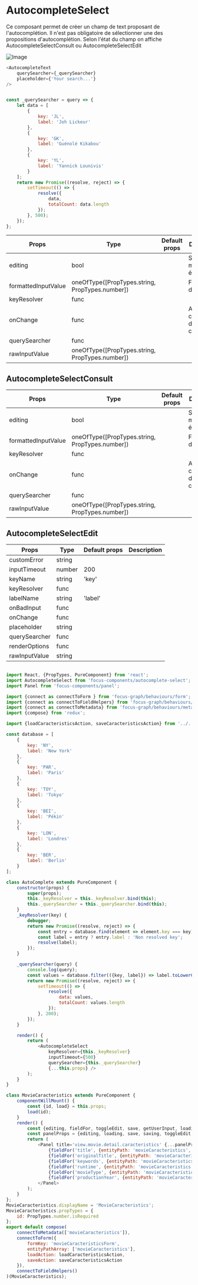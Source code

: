 # AutocompleteSelect

Ce composant permet de créer un champ de text proposant de l'autocomplétion. Il n'est pas obligatoire de sélectionner une des propositions d'autocomplétion.
Selon l'état du champ on affiche AutocompleteSelectConsult  ou AutocompleteSelectEdit

![Image](https://github.com/get-focus/focus-components/blob/develop/src/autocomplete-select/example/capture.png?raw=true)

```javascript
<AutocompleteText
    querySearcher={_querySearcher}
    placeholder={'Your search...'}
/>


const _querySearcher = query => {
    let data = [
        {
            key: 'JL',
            label: 'Joh Lickeur'
        },
        {
            key: 'GK',
            label: 'Guénolé Kikabou'
        },
        {
            key: 'YL',
            label: 'Yannick Lounivis'
        }
    ];
    return new Promise((resolve, reject) => {
        setTimeout(() => {
            resolve({
                data,
                totalCount: data.length
            });
        }, 500);
    });
};
```


| Props | Type | Default props | Description |
|---|---|---|---|
| editing | bool |  | Si on est en mode édition |
| formattedInputValue | oneOfType([PropTypes.string, PropTypes.number]) |  | Formatage du champ |
| keyResolver | func |  |  |
| onChange | func |  | Action au changement dans le champ |
| querySearcher | func |  |  |
| rawInputValue | oneOfType([PropTypes.string, PropTypes.number]) |  |  |


## AutocompleteSelectConsult

| Props | Type | Default props | Description |
|---|---|---|---|
| editing | bool |  | Si on est en mode édition |
| formattedInputValue | oneOfType([PropTypes.string, PropTypes.number]) |  | Formatage du champ |
| keyResolver | func |  |  |
| onChange | func |  | Action au changement dans le champ |
| querySearcher | func |  |  |
| rawInputValue | oneOfType([PropTypes.string, PropTypes.number]) |  |  |


## AutocompleteSelectEdit
| Props | Type | Default props | Description | 
|---|---|---|---| 
| customError | string |  |  |
| inputTimeout | number | 200 |  |
| keyName | string | 'key' |  |
| keyResolver | func |  |  |
| labelName | string | 'label' |  |
| onBadInput | func |  |  |
| onChange | func |  |  |
| placeholder | string |  |  |
| querySearcher | func |  |  |
| renderOptions | func |  |  |
| rawInputValue | string |  |  |


```javascript

import React, {PropTypes, PureComponent} from 'react';
import AutocompleteSelect from 'focus-components/autocomplete-select';
import Panel from 'focus-components/panel';

import {connect as connectToForm } from 'focus-graph/behaviours/form';
import {connect as connectToFieldHelpers} from 'focus-graph/behaviours/field';
import {connect as connectToMetadata} from 'focus-graph/behaviours/metadata';
import {compose} from 'redux';

import {loadCaracteristicsAction, saveCaracteristicsAction} from '../../../action/movie';

const database = [
    {
        key: 'NY',
        label: 'New York'
    },
    {
        key: 'PAR',
        label: 'Paris'
    },
    {
        key: 'TOY',
        label: 'Tokyo'
    },
    {
        key: 'BEI',
        label: 'Pékin'
    },
    {
        key: 'LON',
        label: 'Londres'
    },
    {
        key: 'BER',
        label: 'Berlin'
    }
];

class AutoComplete extends PureComponent {
    constructor(props) {
        super(props);
        this._keyResolver = this._keyResolver.bind(this);
        this._querySearcher = this._querySearcher.bind(this);
    }
    _keyResolver(key) {
        debugger;
        return new Promise((resolve, reject) => {
            const entry = database.find(element => element.key === key);
            const label = entry ? entry.label : 'Non resolved key';
            resolve(label);
        });
    }

    _querySearcher(query) {
        console.log(query);
        const values = database.filter(({key, label}) => label.toLowerCase().indexOf(query.toLowerCase()) !== -1);
        return new Promise((resolve, reject) => {
            setTimeout(() => {
                resolve({
                    data: values,
                    totalCount: values.length
                });
            }, 200);
        });
    }

    render() {
        return (
            <AutocompleteSelect
                keyResolver={this._keyResolver}
                inputTimeout={500}
                querySearcher={this._querySearcher}
                {...this.props} />
        );
    }
}

class MovieCaracteristics extends PureComponent {
    componentWillMount() {
        const {id, load} = this.props;
        load(id);
    }
    render() {
        const {editing, fieldFor, toggleEdit, save, getUserInput, loading, saving, selectFor, renderActions, id} = this.props;
        const panelProps = {editing, loading, save, saving, toggleEdit, getUserInput};
        return (
            <Panel title='view.movie.detail.caracteristics' {...panelProps}>
                {fieldFor('title', {entityPath: 'movieCaracteristics', metadata: { InputComponent: AutoComplete }})}
                {fieldFor('originalTitle', {entityPath: 'movieCaracteristics'})}
                {fieldFor('keywords', {entityPath: 'movieCaracteristics'})}
                {fieldFor('runtime', {entityPath: 'movieCaracteristics'})}
                {fieldFor('movieType', {entityPath: 'movieCaracteristics'})}
                {fieldFor('productionYear', {entityPath: 'movieCaracteristics'})}
            </Panel>
        );
    }
};
MovieCaracteristics.displayName = 'MovieCaracteristics';
MovieCaracteristics.propTypes = {
    id: PropTypes.number.isRequired
};
export default compose(
    connectToMetadata(['movieCaracteristics']),
    connectToForm({
        formKey: 'movieCaracteristicsForm',
        entityPathArray: ['movieCaracteristics'],
        loadAction: loadCaracteristicsAction,
        saveAction: saveCaracteristicsAction
    }),
    connectToFieldHelpers()
)(MovieCaracteristics);


```
